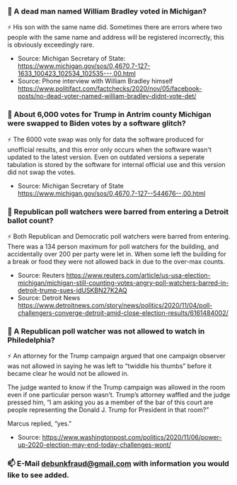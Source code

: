 

### 🤔  A dead man named William Bradley voted in Michigan?

⚡ His son with the same name did. Sometimes there are errors where two people with the same name and address will be registered incorrectly, this is obviously exceedingly rare.

- Source: Michigan Secretary of State: https://www.michigan.gov/sos/0,4670,7-127-1633_100423_102534_102535---,00.html
- Source: Phone interview with William Bradley himself https://www.politifact.com/factchecks/2020/nov/05/facebook-posts/no-dead-voter-named-william-bradley-didnt-vote-det/


### 🤔 About 6,000 votes for Trump in Antrim county Michigan were swapped to Biden votes by a software glitch?
⚡  The 6000 vote swap was only for data the software produced for unofficial results, and this error only occurs when the software wasn't updated to the latest version. Even on outdated versions a seperate tabulation is stored by the software for internal official use and this version did not swap the votes.

- Source: Michigan Secretary of State https://www.michigan.gov/sos/0,4670,7-127--544676--,00.html


### 🤔 Republican poll watchers were barred from entering a Detroit ballot count?
⚡  Both Republican and Democratic poll watchers were barred from entering. There was a 134 person maximum for poll watchers for the building, and accidentally over 200 per party were let in. When some left the building for a break or food they were not allowed back in due to the over-max counts.

- Source: Reuters https://www.reuters.com/article/us-usa-election-michigan/michigan-still-counting-votes-angry-poll-watchers-barred-in-detroit-trump-sues-idUSKBN27K2AQ
- Source: Detroit News https://www.detroitnews.com/story/news/politics/2020/11/04/poll-challengers-converge-detroit-amid-close-election-results/6161484002/

### 🤔 A Republican poll watcher was not allowed to watch in Philedelphia?
⚡  An attorney for the Trump campaign argued that one campaign observer was not allowed in saying he was left to “twiddle his thumbs” before it became clear he would not be allowed in.

The judge wanted to know if the Trump campaign was allowed in the room even if one particular person wasn’t. Trump’s attorney waffled and the judge pressed him, “I am asking you as a member of the bar of this court are people representing  the Donald J. Trump for President in that room?”

Marcus replied, “yes."

- Source: https://www.washingtonpost.com/politics/2020/11/06/power-up-2020-election-may-end-today-challenges-wont/

### 📫 E-Mail debunkfraud@gmail.com with information you would like to see added.



<!--
**debunkfraud/debunkfraud** is a ✨ _special_ ✨ repository because its `README.md` (this file) appears on your GitHub profile.

Here are some ideas to get you started:

- 🔭 I’m currently working on ...
- 🌱 I’m currently learning ...
- 👯 I’m looking to collaborate on ...
- 🤔 I’m looking for help with ...
- 💬 Ask me about ...
- 📫 How to reach me: ...
- 😄 Pronouns: ...
- ⚡ Fun fact: ...
-->
